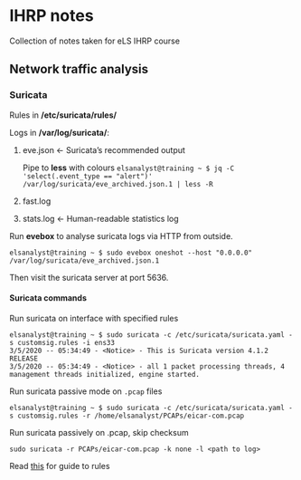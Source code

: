 # IHRP notes
Collection of notes taken for eLS IHRP course

## Network traffic analysis


### Suricata

Rules in **/etc/suricata/rules/**

Logs in **/var/log/suricata/**:
1. eve.json <- Suricata’s recommended output

   Pipe to **less** with colours
   `elsanalyst@training ~ $ jq -C 'select(.event_type == "alert")' /var/log/suricata/eve_archived.json.1 | less -R`
2. fast.log
3. stats.log <- Human-readable statistics log

Run **evebox** to analyse suricata logs via HTTP from outside.
```
elsanalyst@training ~ $ sudo evebox oneshot --host "0.0.0.0" /var/log/suricata/eve_archived.json.1
```
Then visit the suricata server at port 5636.

#### Suricata commands
Run suricata on interface with specified rules
```
elsanalyst@training ~ $ sudo suricata -c /etc/suricata/suricata.yaml -s customsig.rules -i ens33
3/5/2020 -- 05:34:49 - <Notice> - This is Suricata version 4.1.2 RELEASE
3/5/2020 -- 05:34:49 - <Notice> - all 1 packet processing threads, 4 management threads initialized, engine started.
```

Run suricata passive mode on `.pcap` files
```
elsanalyst@training ~ $ sudo suricata -c /etc/suricata/suricata.yaml -s customsig.rules -r /home/elsanalyst/PCAPs/eicar-com.pcap
```

Run suricata passively on .pcap, skip checksum
```
sudo suricata -r PCAPs/eicar-com.pcap -k none -l <path to log>
```


Read [this](https://suricata.readthedocs.io/en/suricata-5.0.3/rules/intro.html) for guide to rules
